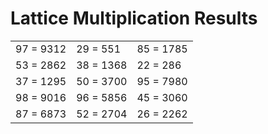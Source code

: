 # Lattice Multiplication Results

|   |   |   |
|---|---|---|
| 97 = 9312 | 29 = 551 | 85 = 1785 |
| 53 = 2862 | 38 = 1368 | 22 = 286 |
| 37 = 1295 | 50 = 3700 | 95 = 7980 |
| 98 = 9016 | 96 = 5856 | 45 = 3060 |
| 87 = 6873 | 52 = 2704 | 26 = 2262 |
